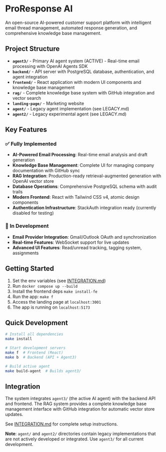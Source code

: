 # ProResponse AI

An open-source AI-powered customer support platform with intelligent email thread management, automated response generation, and comprehensive knowledge base management.

## Project Structure

- **`agent3/`** - Primary AI agent system (ACTIVE) - Real-time email processing with OpenAI Agents SDK
- **`backend/`** - API server with PostgreSQL database, authentication, and agent integration
- **`frontend/`** - React application with modern UI components and knowledge base management
- **`rag/`** - Complete knowledge base system with GitHub integration and vector search
- **`landing-page/`** - Marketing website
- **`agent/`** - Legacy agent implementation (see LEGACY.md)
- **`agent2/`** - Legacy experimental agent (see LEGACY.md)

## Key Features

### ✅ **Fully Implemented**
- **AI-Powered Email Processing**: Real-time email analysis and draft generation
- **Knowledge Base Management**: Complete UI for managing company documentation with GitHub sync
- **RAG Integration**: Production-ready retrieval-augmented generation with OpenAI vector store
- **Database Operations**: Comprehensive PostgreSQL schema with audit trails
- **Modern Frontend**: React with Tailwind CSS v4, atomic design components
- **Authentication Infrastructure**: StackAuth integration ready (currently disabled for testing)

### 🔄 **In Development**
- **Email Provider Integration**: Gmail/Outlook OAuth and synchronization
- **Real-time Features**: WebSocket support for live updates
- **Advanced UI Features**: Read/unread tracking, tagging system, assignments

## Getting Started

1. Set the env variables (see [INTEGRATION.md](INTEGRATION.md))
2. Run `docker compose up --build`
3. Install the frontend deps `make install-fe`
4. Run the app: `make f`
5. Access the landing page at `localhost:3001`
6. The app is running on `localhost:5173`

## Quick Development

```bash
# Install all dependencies
make install

# Start development servers
make f  # Frontend (React)
make b  # Backend (API + Agent3)

# Build active agent
make build-agent  # Builds agent3/
```

## Integration

The system integrates `agent3/` (the active AI agent) with the backend API and frontend. The RAG system provides a complete knowledge base management interface with GitHub integration for automatic vector store updates.

See [INTEGRATION.md](INTEGRATION.md) for complete setup instructions.

**Note**: `agent/` and `agent2/` directories contain legacy implementations that are not actively developed or integrated. Use `agent3/` for all current development.